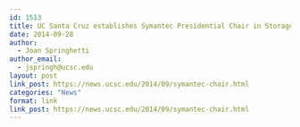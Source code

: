 ```yaml
---
id: 1513
title: UC Santa Cruz establishes Symantec Presidential Chair in Storage and Security
date: 2014-09-28
author:
  - Joan Springhetti
author_email:
  - jspringh@ucsc.edu
layout: post
link_post: https://news.ucsc.edu/2014/09/symantec-chair.html
categories: "News"
format: link
link_post: https://news.ucsc.edu/2014/09/symantec-chair.html
---
```

